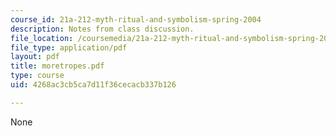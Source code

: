 ```yaml
---
course_id: 21a-212-myth-ritual-and-symbolism-spring-2004
description: Notes from class discussion.
file_location: /coursemedia/21a-212-myth-ritual-and-symbolism-spring-2004/4268ac3cb5ca7d11f36cecacb337b126_moretropes.pdf
file_type: application/pdf
layout: pdf
title: moretropes.pdf
type: course
uid: 4268ac3cb5ca7d11f36cecacb337b126

---
```

None